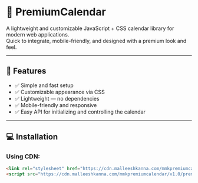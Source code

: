 # 🌟 PremiumCalendar

A lightweight and customizable JavaScript + CSS calendar library for modern web applications.  
Quick to integrate, mobile-friendly, and designed with a premium look and feel.

---

## 🚀 Features

- ✅ Simple and fast setup  
- ✅ Customizable appearance via CSS  
- ✅ Lightweight — no dependencies  
- ✅ Mobile-friendly and responsive  
- ✅ Easy API for initializing and controlling the calendar  

---

## 💻 Installation

### Using CDN:

```html
<link rel="stylesheet" href="https://cdn.malleeshkanna.com/mmkpremiumcalendar/v1.0/premiumcalendar.min.css">
<script src="https://cdn.malleeshkanna.com/mmkpremiumcalendar/v1.0/premiumcalendar.min.js"></script>
